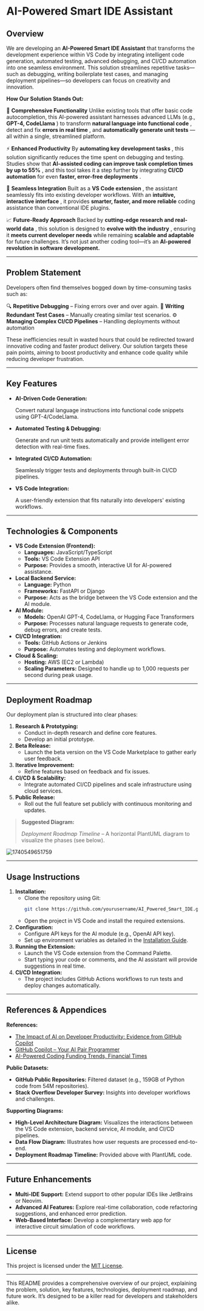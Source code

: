 # AI-Powered Smart IDE Assistant

## Overview

We are developing an **AI-Powered Smart IDE Assistant** that transforms the development experience within VS Code by integrating intelligent code generation, automated testing, advanced debugging, and CI/CD automation into one seamless environment. This solution streamlines repetitive tasks—such as debugging, writing boilerplate test cases, and managing deployment pipelines—so developers can focus on creativity and innovation.

**How Our Solution Stands Out:**

🔹 **Comprehensive Functionality**
Unlike existing tools that offer basic code autocompletion, this AI-powered assistant harnesses advanced LLMs (e.g.,  **GPT-4, CodeLlama** ) to transform  **natural language into functional code** , detect and fix  **errors in real time** , and  **automatically generate unit tests** —all within a single, streamlined platform.

⚡ **Enhanced Productivity**
By  **automating key development tasks** , this solution significantly reduces the time spent on debugging and testing. Studies show that  **AI-assisted coding can improve task completion times by up to 55%** , and this tool takes it a step further by integrating **CI/CD automation** for even  **faster, error-free deployments** .

🔗 **Seamless Integration**
Built as a  **VS Code extension** , the assistant seamlessly fits into existing developer workflows. With an  **intuitive, interactive interface** , it provides **smarter, faster, and more reliable** coding assistance than conventional IDE plugins.

📈 **Future-Ready Approach**
Backed by  **cutting-edge research and real-world data** , this solution is designed to  **evolve with the industry** , ensuring it **meets current developer needs** while remaining **scalable and adaptable** for future challenges. It’s not just another coding tool—it’s an **AI-powered revolution in software development.**

---

## Problem Statement

Developers often find themselves bogged down by time-consuming tasks such as:

🔍 **Repetitive Debugging** – Fixing errors over and over again.
🧪 **Writing Redundant Test Cases** – Manually creating similar test scenarios.
⚙️ **Managing Complex CI/CD Pipelines** – Handling deployments without automation

These inefficiencies result in wasted hours that could be redirected toward innovative coding and faster product delivery. Our solution targets these pain points, aiming to boost productivity and enhance code quality while reducing developer frustration.

---

## Key Features

* **AI-Driven Code Generation:**

  Convert natural language instructions into functional code snippets using GPT-4/CodeLlama.
* **Automated Testing & Debugging:**

  Generate and run unit tests automatically and provide intelligent error detection with real-time fixes.
* **Integrated CI/CD Automation:**

  Seamlessly trigger tests and deployments through built-in CI/CD pipelines.
* **VS Code Integration:**

  A user-friendly extension that fits naturally into developers' existing workflows.

---

## Technologies & Components

* **VS Code Extension (Frontend):**
  * **Languages:** JavaScript/TypeScript
  * **Tools:** VS Code Extension API
  * **Purpose:** Provides a smooth, interactive UI for AI-powered assistance.
* **Local Backend Service:**
  * **Language:** Python
  * **Frameworks:** FastAPI or Django
  * **Purpose:** Acts as the bridge between the VS Code extension and the AI module.
* **AI Module:**
  * **Models:** OpenAI GPT-4, CodeLlama, or Hugging Face Transformers
  * **Purpose:** Processes natural language requests to generate code, debug errors, and create tests.
* **CI/CD Integration:**
  * **Tools:** GitHub Actions or Jenkins
  * **Purpose:** Automates testing and deployment workflows.
* **Cloud & Scaling:**
  * **Hosting:** AWS (EC2 or Lambda)
  * **Scaling Parameters:** Designed to handle up to 1,000 requests per second during peak usage.

---

## Deployment Roadmap

Our deployment plan is structured into clear phases:

1. **Research & Prototyping:**
   * Conduct in-depth research and define core features.
   * Develop an initial prototype.
2. **Beta Release:**
   * Launch the beta version on the VS Code Marketplace to gather early user feedback.
3. **Iterative Improvement:**
   * Refine features based on feedback and fix issues.
4. **CI/CD & Scalability:**
   * Integrate automated CI/CD pipelines and scale infrastructure using cloud services.
5. **Public Release:**
   * Roll out the full feature set publicly with continuous monitoring and updates.

> **Suggested Diagram:**
>
> *Deployment Roadmap Timeline* – A horizontal PlantUML diagram to visualize the phases (see below).

![1740549651759](image/README/1740549651759.png)

---

## Usage Instructions

1. **Installation:**
   * Clone the repository using Git:
     ```bash
     git clone https://github.com/yourusername/AI_Powered_Smart_IDE.git
     ```
   * Open the project in VS Code and install the required extensions.
2. **Configuration:**
   * Configure API keys for the AI module (e.g., OpenAI API key).
   * Set up environment variables as detailed in the [Installation Guide](https://chatgpt.com/c/docs/INSTALL.md).
3. **Running the Extension:**
   * Launch the VS Code extension from the Command Palette.
   * Start typing your code or comments, and the AI assistant will provide suggestions in real time.
4. **CI/CD Integration:**
   * The project includes GitHub Actions workflows to run tests and deploy changes automatically.

---

## References & Appendices

**References:**

* [The Impact of AI on Developer Productivity: Evidence from GitHub Copilot](https://arxiv.org/pdf/2302.06590)
* [GitHub Copilot – Your AI Pair Programmer](https://github.com/features/copilot)
* [AI-Powered Coding Funding Trends, Financial Times](https://www.ft.com/content/4868bd38-613c-4fa9-ba9d-1ed8fa8a40c8)

**Public Datasets:**

* **GitHub Public Repositories:** Filtered dataset (e.g., 159GB of Python code from 54M repositories).
* **Stack Overflow Developer Survey:** Insights into developer workflows and challenges.

**Supporting Diagrams:**

* **High-Level Architecture Diagram:** Visualizes the interactions between the VS Code extension, backend service, AI module, and CI/CD pipelines.
* **Data Flow Diagram:** Illustrates how user requests are processed end-to-end.
* **Deployment Roadmap Timeline:** Provided above with PlantUML code.

---

## Future Enhancements

* **Multi-IDE Support:** Extend support to other popular IDEs like JetBrains or Neovim.
* **Advanced AI Features:** Explore real-time collaboration, code refactoring suggestions, and enhanced error prediction.
* **Web-Based Interface:** Develop a complementary web app for interactive circuit simulation of code workflows.

---

## License

This project is licensed under the [MIT License](https://chatgpt.com/c/LICENSE).

---

This README provides a comprehensive overview of our project, explaining the problem, solution, key features, technologies, deployment roadmap, and future work. It’s designed to be a killer read for developers and stakeholders alike.
